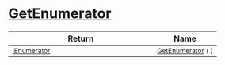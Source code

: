 # [GetEnumerator](./ParallelTransformPipeline-100663503.md)


| Return | Name | 
| --- | --- | 
| <sub>[IEnumerator](https://docs.microsoft.com/en-us/dotnet/api/System.Collections.IEnumerator)</sub><img width=200/>| <sub>[GetEnumerator](./ParallelTransformPipeline-100663503.md) (  )</sub>| <br>


